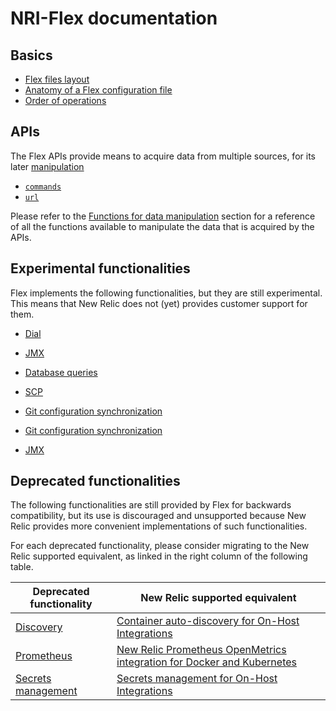 # NRI-Flex documentation

## Basics

- [Flex files layout](basics/file_layout.md)
- [Anatomy of a Flex configuration file](basics/flex_config_sections.md)
- [Order of operations](basics/order_of_operations.md)

## APIs

The Flex APIs provide means to acquire data from multiple sources, for its later
[manipulation](apis/functions.md)

- [`commands`](apis/commands.md)
- [`url`](apis/url.md)

Please refer to the [Functions for data manipulation](apis/functions.md) section for
a reference of all the functions available to manipulate the data that is acquired by
the APIs.

## Experimental functionalities

Flex implements the following functionalities, but they are still experimental. This means
that New Relic does not (yet) provides customer support for them.

- [Dial](experimental/dial.md)
- [JMX](experimental/jmx.md)
- [Database queries](experimental/db.md)
- [SCP](experimental/scp.md)
- [Git configuration synchronization](experimental/git_sync.md)


- [Git configuration synchronization](experimental/git_sync.md)
- [JMX](experimental/jmx.md)

## Deprecated functionalities

The following functionalities are still provided by Flex for backwards compatibility, but
its use is discouraged and unsupported because New Relic provides more convenient implementations
of such functionalities.

For each deprecated functionality, please consider migrating to the New Relic supported equivalent,
as linked in the right column of the following table. 

| Deprecated functionality | New Relic supported equivalent |
|---|---|
| [Discovery](deprecated/discovery.md) | [Container auto-discovery for On-Host Integrations](https://docs.newrelic.com/docs/integrations/host-integrations/installation/container-auto-discovery) |
| [Prometheus](deprecated/prometheus.md) | [New Relic Prometheus OpenMetrics integration for Docker and Kubernetes](https://docs.newrelic.com/docs/integrations/prometheus-integrations) |
| [Secrets management](deprecated/secrets.md) | [Secrets management for On-Host Integrations](https://docs.newrelic.com/docs/integrations/host-integrations/installation/secrets-management) |


